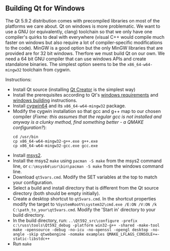 ## Building Qt for Windows

The Qt 5.9.2 distribution comes with precompiled libraries on most of the
platforms we care about. Qt on windows is more problematic. We want to use a
GNU (or equivalently, clang) toolchain so that we only have one compiler's
quirks to deal with everywhere (visual C++ would compile much faster on
windows but also require a lot of compiler-specific modifications to the
code). MinGW is a good option but the only MinGW libraries that are provided
are for 32 bit windows. Therfore we must build Qt on our own. We need a 64
bit GNU compiler that can use windows APIs and create standalone binaries.
The simplest option seems to be the `x86_64-w64-mingw32` toolchain from
cygwin.

Instructions:
* Install Qt source (installing [Qt Creator](https://www1.qt.io/download/) 
  is the simplest way)
* Install the prerequisites according to Qt's 
  [windows requirements](http://doc.qt.io/qt-5/windows-requirements.html) and 
  [windows building](http://doc.qt.io/qt-5/windows-building.html) instructions.
* Install [cygwin64](https://www.cygwin.com/install.html) and its 
  `x86_64-w64-mingw32` package.
* Modify the cygwin installation so that gcc and g++ map to our chosen compiler
  (*Fixme: this assumes that the regular gcc is not installed and anyway is a 
  clunky method, find something better - a QMAKE configuration?*):
  ```
  cd /usr/bin
  cp x86_64-w64-mingw32-g++.exe g++.exe
  cp x86_64-w64-mingw32-gcc.exe gcc.exe
  ```
* Install [msys2](http://www.msys2.org/).
* Install the msys2 `make` using `pacman -S make` from the msys2 command line, 
  or `c:\msys64\usr\bin\pacman -S make` from the windows command line.
* Download `qt5vars.cmd`. Modify the SET variables at the top to match your 
  configuration.
* Select a build and install directory that is different from the Qt source 
  directory (both should be empty initially).
* Create a desktop shortcut to `qt5vars.cmd`. In the shortcut properties modify 
  the target to
  `%SystemRoot%\system32\cmd.exe /E:ON /V:ON /k C:\path_to_your\qt5vars.cmd`. 
  Modify the 'Start in' directory to your build directory.
* In the build directory, run: 
  `..\Qt592_src\configure -prefix c:\russ\tools\Qt592_debug -platform win32-g++ -shared -make-tool make -opensource -debug -no-icu -no-openssl -opengl desktop -no-angle -skip qtwebengine -nomake examples QMAKE_LFLAGS_CONSOLE+=-static-libstdc++`
* Run `make`

